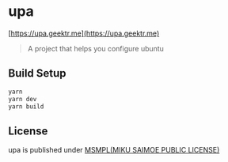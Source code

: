 # upa

[https://upa.geektr.me](https://upa.geektr.me)

> A project that helps you configure ubuntu

## Build Setup

``` bash
yarn
yarn dev
yarn build
```

## License

upa is published under [MSMPL(MIKU SAIMOE PUBLIC LICENSE)](https://github.com/saimoe-license/miku-saimoe-public-license)
